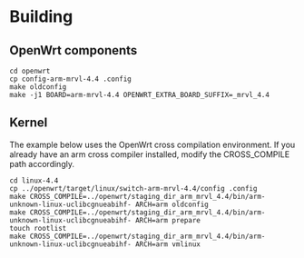 # Building

## OpenWrt components
```
cd openwrt
cp config-arm-mrvl-4.4 .config
make oldconfig
make -j1 BOARD=arm-mrvl-4.4 OPENWRT_EXTRA_BOARD_SUFFIX=_mrvl_4.4
```

## Kernel
The example below uses the OpenWrt cross compilation environment. If you already have an arm cross compiler installed, modify the CROSS_COMPILE path accordingly.

```
cd linux-4.4
cp ../openwrt/target/linux/switch-arm-mrvl-4.4/config .config
make CROSS_COMPILE=../openwrt/staging_dir_arm_mrvl_4.4/bin/arm-unknown-linux-uclibcgnueabihf- ARCH=arm oldconfig
make CROSS_COMPILE=../openwrt/staging_dir_arm_mrvl_4.4/bin/arm-unknown-linux-uclibcgnueabihf- ARCH=arm prepare
touch rootlist
make CROSS_COMPILE=../openwrt/staging_dir_arm_mrvl_4.4/bin/arm-unknown-linux-uclibcgnueabihf- ARCH=arm vmlinux
```
